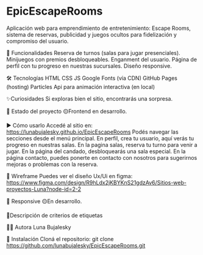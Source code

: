 # EpicEscapeRooms
Aplicación web para emprendimiento de entretenimiento: Escape Rooms, sistema de reservas, publicidad y juegos ocultos 
para fidelización y compromiso del usuario.


🔧 Funcionalidades
Reserva de turnos (salas para jugar presenciales).
Minijuegos con premios desbloqueables.
Enganment del usuario.
Página de perfil con tu progreso en nuestras sucursales.
Diseño responsive.


🛠️ Tecnologías
HTML CSS JS
Google Fonts (vía CDN)
GitHub Pages (hosting)
Particles Api para animación interactiva (en local)

✨Curiosidades
Si exploras bien el sitio, encontrarás una sorpresa.

🚧 Estado del proyecto
🟡Frontend en desarrollo.

▶️ Cómo usarlo
Accedé al sitio en: https://lunabujalesky.github.io/EpicEscapeRooms
Podés navegar las secciones desde el menú principal.
En perfil, crea tu usuario, aquí verás tu progreso en nuestras salas.
En la pagina salas, reserva tu turno para venir a jugar.
En la página del candado, desbloquearás una sala especial.
En la página contacto, puedes ponerte en contacto con nosotros para sugerirnos mejoras o problemas con la reserva.

🎨 Wireframe
Puedes ver el diseño Ux/Ui en figma: https://www.figma.com/design/R9hLdx2jKBYKnS21gdzAv6/Sitios-web-proyectos-Luna?node-id=2-2

📱 Responsive
🟡En desarrollo.


📜Descripción de criterios de etiquetas

👩‍💻 Autora
Luna Bujalesky


🧪 Instalación
Cloná el repositorio:
git clone https://github.com/lunabujalesky/EpicEscapeRooms.git
